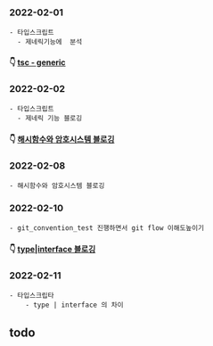### 2022-02-01
    - 타입스크립트 
      - 제네릭기능에  분석
      
#### 👇 [tsc - generic](https://youngchang.tistory.com/entry/%ED%83%80%EC%9E%85%EC%8A%A4%ED%81%AC%EB%A6%BD%ED%8A%B8-generic 'tsc\ generic')
### 2022-02-02
    - 타입스크립트 
      - 제네릭 기능 블로깅
      
#### 👇 [해시함수와 암호시스템 블로깅](https://youngchang.tistory.com/entry/%ED%95%B4%EC%8B%9C-%ED%95%A8%EC%88%98%EB%93%A4-%EC%86%8D%EB%8F%84-%EA%B7%B8-%EC%99%B8-%EC%95%94%ED%98%B8%EC%8B%9C%EC%8A%A4%ED%85%9C)
### 2022-02-08
    - 해시함수와 암호시스템 블로깅

      
### 2022-02-10
    - git_convention_test 진행하면서 git flow 이해도높이기
      
#### 👇 [type|interface 블로깅](https://youngchang.tistory.com/entry/%ED%83%80%EC%9E%85%EC%8A%A4%ED%81%AC%EB%A6%AC%ED%8A%B8-type-%EA%B3%BC-interface-%EC%9D%98-%EC%B0%A8%EC%9D%B4)  
### 2022-02-11
    - 타입스크립타
        - type | interface 의 차이
    

## todo
